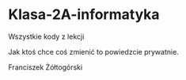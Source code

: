 # Klasa-2A-informatyka
Wszystkie kody z lekcji

Jak ktoś chce coś zmienić to powiedzcie prywatnie.

Franciszek Żółtogórski
